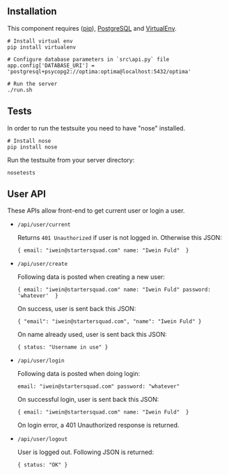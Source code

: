 Installation
------------

  This component requires ([pip](http://pip.readthedocs.org/en/latest/installing.html)), [PostgreSQL](http://www.postgresql.org/download/) and [VirtualEnv](http://virtualenv.readthedocs.org/en/latest/).

    # Install virtual env
    pip install virtualenv

    # Configure database parameters in `src\api.py` file
    app.config['DATABASE_URI'] = 'postgresql+psycopg2://optima:optima@localhost:5432/optima'

    # Run the server
    ./run.sh

Tests
------------

In order to run the testsuite you need to have "nose" installed.

    # Install nose
    pip install nose

Run the testsuite from your server directory:

    nosetests

User API
------------

These APIs allow front-end to get current user or login a user.

* `/api/user/current`

  Returns `401 Unauthorized` if user is not logged in. Otherwise this JSON:
  
  `{
	email: "iwein@startersquad.com"
	name: "Iwein Fuld" 
   }`

* `/api/user/create`

  Following data is posted when creating a new user:
  
  `{
	email: "iwein@startersquad.com"
	name: "Iwein Fuld"
	password: 'whatever' 
   }`
   
  On success, user is sent back this JSON:
  
  `{
     "email": "iwein@startersquad.com",
     "name": "Iwein Fuld"
   }`
   
   On name already used, user is sent back this JSON:
   
   `{
 	 status: "Username in use"
    }`
  
* `/api/user/login`

  Following data is posted when doing login:
  
  `
	email: "iwein@startersquad.com"
	password: "whatever"
   `
  
  On successful login, user is sent back this JSON:
  
  `{
	email: "iwein@startersquad.com"
	name: "Iwein Fuld" 
   }`
  
  On login error, a 401 Unauthorized response is returned.

* `/api/user/logout`

  User is logged out. Following JSON is returned:
  
  `{
	status: "OK"
   }`
